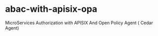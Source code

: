 # abac-with-apisix-opa
MicroServices Authorization with APISIX And Open Policy Agent ( Cedar Agent) 
